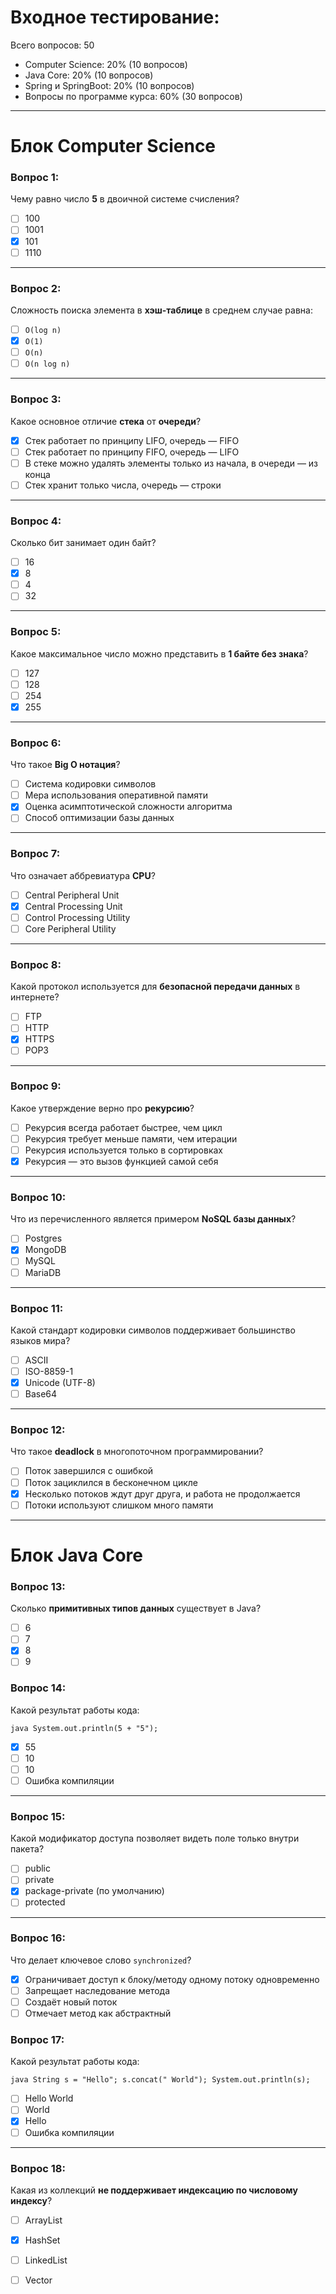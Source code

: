 # Входное тестирование:

Всего вопросов: 50

- Computer Science: 20% (10 вопросов)
- Java Core: 20% (10 вопросов)
- Spring и SpringBoot: 20% (10 вопросов)
- Вопросы по программе курса: 60% (30 вопросов)

---

# Блок Computer Science

### Вопрос 1:

Чему равно число **5** в двоичной системе счисления?

- [ ] 100
- [ ] 1001
- [x] 101
- [ ] 1110

---

### Вопрос 2:

Сложность поиска элемента в **хэш-таблице** в среднем случае равна:

- [ ] `O(log n)`
- [x] `O(1)`
- [ ] `O(n)`
- [ ] `O(n log n)`

---

### Вопрос 3:

Какое основное отличие **стека** от **очереди**?

- [x] Стек работает по принципу LIFO, очередь — FIFO
- [ ] Стек работает по принципу FIFO, очередь — LIFO
- [ ] В стеке можно удалять элементы только из начала, в очереди — из конца
- [ ] Стек хранит только числа, очередь — строки

---

### Вопрос 4:

Сколько бит занимает один байт?

- [ ] 16
- [x] 8
- [ ] 4
- [ ] 32

---

### Вопрос 5:

Какое максимальное число можно представить в **1 байте без знака**?

- [ ] 127
- [ ] 128
- [ ] 254
- [x] 255

---

### Вопрос 6:

Что такое **Big O нотация**?

- [ ] Система кодировки символов
- [ ] Мера использования оперативной памяти
- [x] Оценка асимптотической сложности алгоритма
- [ ] Способ оптимизации базы данных

---

### Вопрос 7:

Что означает аббревиатура **CPU**?

- [ ] Central Peripheral Unit
- [x] Central Processing Unit
- [ ] Control Processing Utility
- [ ] Core Peripheral Utility

---

### Вопрос 8:

Какой протокол используется для **безопасной передачи данных** в интернете?

- [ ] FTP
- [ ] HTTP
- [x] HTTPS
- [ ] POP3

---

### Вопрос 9:

Какое утверждение верно про **рекурсию**?

- [ ] Рекурсия всегда работает быстрее, чем цикл
- [ ] Рекурсия требует меньше памяти, чем итерации
- [ ] Рекурсия используется только в сортировках
- [x] Рекурсия — это вызов функцией самой себя

---

### Вопрос 10:

Что из перечисленного является примером **NoSQL базы данных**?

- [ ] Postgres
- [x] MongoDB
- [ ] MySQL
- [ ] MariaDB

---

### Вопрос 11:

Какой стандарт кодировки символов поддерживает большинство языков мира?

- [ ] ASCII
- [ ] ISO-8859-1
- [x] Unicode (UTF-8)
- [ ] Base64

---

### Вопрос 12:

Что такое **deadlock** в многопоточном программировании?

- [ ] Поток завершился с ошибкой
- [ ] Поток зациклился в бесконечном цикле
- [x] Несколько потоков ждут друг друга, и работа не продолжается
- [ ] Потоки используют слишком много памяти

---

# Блок Java Core

### Вопрос 13:

Сколько **примитивных типов данных** существует в Java?

- [ ] 6
- [ ] 7
- [x] 8
- [ ] 9

### Вопрос 14:

Какой результат работы кода:

`java
System.out.println(5 + "5");
`

- [x] 55
- [ ] 10
- [ ] 10
- [ ] Ошибка компиляции

---

### Вопрос 15:

Какой модификатор доступа позволяет видеть поле только внутри пакета?

- [ ] public
- [ ] private
- [x] package-private (по умолчанию)
- [ ] protected

---

### Вопрос 16:

Что делает ключевое слово `synchronized`?

- [x] Ограничивает доступ к блоку/методу одному потоку одновременно
- [ ] Запрещает наследование метода
- [ ] Создаёт новый поток
- [ ] Отмечает метод как абстрактный

### Вопрос 17:

Какой результат работы кода:

`java
String s = "Hello";
s.concat(" World");
System.out.println(s);
`

- [ ] Hello World
- [ ] World
- [x] Hello
- [ ] Ошибка компиляции

---

### Вопрос 18:

Какая из коллекций **не поддерживает индексацию по числовому индексу**?

- [ ] ArrayList
- [x] HashSet
- [ ] LinkedList
- [ ] Vector






